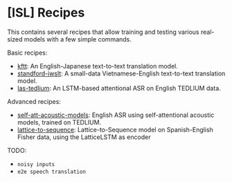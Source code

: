 [ISL] Recipes
=============

This contains several recipes that allow training and testing various real-sized models with a few simple commands.

Basic recipes:
- [kftt](kftt/): An English-Japanese text-to-text translation model.
- [standford-iwslt](standford-iwslt/): A small-data Vietnamese-English text-to-text translation model.
- [las-tedlium](las-tedlium/): An LSTM-based attentional ASR on English TEDLIUM data.

Advanced recipes:
- [self-att-acoustic-models](self-att-acoustic-models/): English ASR using self-attentional acoustic models, trained on TEDLIUM.
- [lattice-to-sequence](lattice-to-sequence/): Lattice-to-Sequence model on Spanish-English Fisher data, using the LatticeLSTM as encoder

TODO:
- ``noisy inputs``
- ``e2e speech translation``